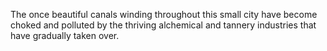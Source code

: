 The once beautiful canals winding throughout this small city have become choked and polluted by the thriving alchemical and tannery industries that have gradually taken over.